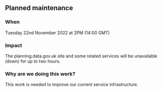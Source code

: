 ## Planned maintenance

### When
Tuesday 22nd November 2022 at 2PM (14:00 GMT)

### Impact
The planning.data.gov.uk site and some related services will be unavailable (down) for up to two hours.

### Why are we doing this work?
This work is needed to improve our current service infrastructure.
